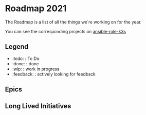 <!-- Space: Projects -->
<!-- Parent: AnsibleRoleK3S -->
<!-- Title: Roadmap AnsibleRoleK3S -->
<!-- Label: Roadmap -->
<!-- Include: disclaimer.md -->
<!-- Include: ac:toc -->

<!-- Macro: :todo:
     Template: ac:status
     Title: TODO
     Color: Blue -->

<!-- Macro: :wip:
     Template: ac:status
     Title: WIP
     Color: YELLOW -->

<!-- Macro: :done:
     Template: ac:status
     Title: DONE
     Color: Green -->

<!-- Macro: :feedback:
     Template: ac:status
     Title: FEEDBACK
     Color: Orange -->

# Roadmap 2021

The Roadmap is a list of all the things we're working on for the year.

You can see the corresponding projects on [ansible-role-k3s](https://github.com/hadenlabs/ansible-role-k3s)

## Legend

- :todo: : To Do
- :done: : done
- :wip: : work in progress
- :feedback: : actively looking for feedback

## Epics

## Long Lived Initiatives
